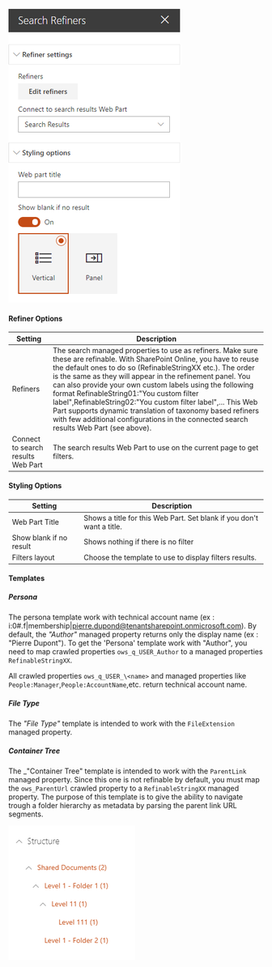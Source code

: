 
![Search Refiners](../images/search-refiners-property-pane.png)

#### Refiner Options

Setting | Description
-------|----
Refiners | The search managed properties to use as refiners. Make sure these are refinable. With SharePoint Online, you have to reuse the default ones to do so (RefinableStringXX etc.). The order is the same as they will appear in the refinement panel. You can also provide your own custom labels using the following format RefinableString01:"You custom filter label",RefinableString02:"You custom filter label",... This Web Part supports dynamic translation of taxonomy based refiners with few additional configurations in the connected search results Web Part (see above).
Connect to search results Web Part | The search results Web Part to use on the current page to get filters.

#### Styling Options

Setting | Description
-------|----
Web Part Title | Shows a title for this Web Part. Set blank if you don't want a title.
Show blank if no result | Shows nothing if there is no filter
Filters layout | Choose the template to use to display filters results.

#### Templates

##### Persona

The persona template work with technical account name (ex : i:0#.f|membership|pierre.dupond@tenantsharepoint.onmicrosoft.com).
By default, the _"Author"_ managed property returns only the display name (ex : "Pierre Dupont"). 
To get the 'Persona' template work with "Author", you need to map crawled properties `ows_q_USER_Author` to a managed properties `RefinableStringXX`.

All crawled properties `ows_q_USER_\<name>` and managed properties like `People:Manager`,`People:AccountName`,etc. return technical account name.

##### File Type

The _"File Type"_ template is intended to work with the `FileExtension` managed property.

##### Container Tree

The _"Container Tree" template is intended to work with the `ParentLink` managed property. Since this one is not refinable by default, you must map the `ows_ParentUrl` crawled property to a `RefinableStringXX` managed property.
The purpose of this template is to give the ability to navigate trough a folder hierarchy as metadata by parsing the parent link URL segments.

![Container Tree](../images/container_tree_template.png)
